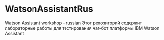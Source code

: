 # WatsonAssistantRus
Watson Assistant workshop - russian
Этот репозиторий содержит лабораторные работы для тестирования чат-бот платформы IBM Watson Assistant
